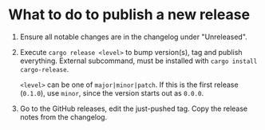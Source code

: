 # What to do to publish a new release

1. Ensure all notable changes are in the changelog under "Unreleased".

2. Execute `cargo release <level>` to bump version(s), tag and publish
   everything. External subcommand, must be installed with `cargo install
   cargo-release`.
   
   `<level>` can be one of `major|minor|patch`. If this is the first release
   (`0.1.0`), use `minor`, since the version starts out as `0.0.0`.

3. Go to the GitHub releases, edit the just-pushed tag. Copy the release notes
   from the changelog.
